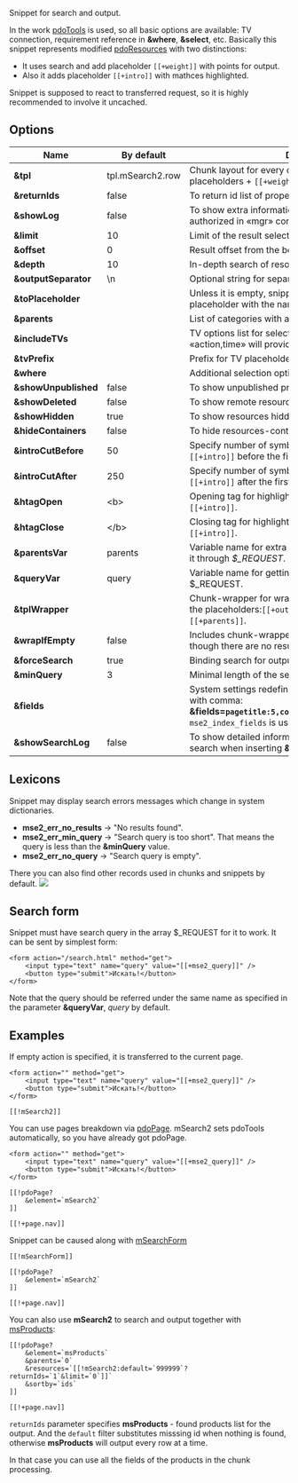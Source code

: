 Snippet for search and output.

In the work [pdoTools][1] is used, so all basic options are available: TV connection, requirement reference in **&where**, **&select**, etc.
Basically this snippet represents modified [pdoResources][2] with two distinctions:

* It uses search and add placeholder `[[+weight]]` with points for output.
* Also it adds placeholder `[[+intro]]` with mathces highlighted.

Snippet is supposed to react to transferred request, so it is highly recommended to involve it uncaсhed.

## Options

Name			    | By default			| Description
--------------------|-----------------------|--------------------------------------------------------
**&tpl**			| tpl.mSearch2.row		| Chunk layout for every outcome. Usual resource placeholders + `[[+weight]]` and `[[+intro]]`.
**&returnIds**		| false					| To return id list of proper pages with a comma.
**&showLog**		| false					| To show extra information on snippet work. For the authorized in «mgr» context only.
**&limit**			| 10					| Limit of the result selection.
**&offset**			| 0						| Result offset from the beginning of selection.
**&depth**			| 10					| In-depth search of resources for every parent.
**&outputSeparator**| \n					| Optional string for separating results of work.
**&toPlaceholder**	|  						| Unless it is empty, snippet will keep all data in placeholder with the name instead of displaying.
**&parents**		|  						| List of categories with a comma for the output restriction.
**&includeTVs**		|  						| TV options list for selection with a comma. For example: «action,time» will provide `[[+action]]` and `[[+time]]`.
**&tvPrefix**		|  						| Prefix for TV placeholders, for example «tv.».
**&where**			|  						| Additional selection options coded in JSON.
**&showUnpublished**| false					| To show unpublished products.
**&showDeleted**	| false					| To show remote resources.
**&showHidden**		| true					| To show resources hidden in menu.
**&hideContainers**	| false					| To hide resources-containers.
**&introCutBefore**	| 50					| Specify number of symbols for the output in placeholder `[[+intro]]` before the first coincidence in the text.
**&introCutAfter**	| 250					| Specify number of symbols for the output in placeholder `[[+intro]]` after the first coincidence in the text.
**&htagOpen**		| &lt;b&gt;				| Opening tag for highlighting of the found results in `[[+intro]]`.
**&htagClose**		| &lt;/b&gt;			| Closing tag for highlighting of the found results in `[[+intro]]`.
**&parentsVar**		| parents				| Variable name for extra filtration on parents. You can send it through *$_REQUEST*.
**&queryVar**		| query					| Variable name for getting search request from $_REQUEST.
**&tplWrapper**		|  						| Chunk-wrapper for wrapping all the results. Recognizes the placeholders:`[[+output]]`, `[[+total]]`, `[[+query]]` and `[[+parents]]`.
**&wrapIfEmpty**	| false					| Includes chunk-wrapper output **&tplWrapper** even though there are no results.
**&forceSearch**	| true					| Binding search for output. If there is no one - no output.
**&minQuery**		| 3						| Minimal length of the search query.
**&fields**			| 						| System settings redefinition of weight for indexed fields with comma: **&fields=`pagetitle:5,content:3,comment:1,tv_mytvname:2`**. `mse2_index_fields` is used by default.
**&showSearchLog**	| false					| To show detailed information on given points of resource search when inserting **&showLog**.

## Lexicons
Snippet may display search errors messages which change in system dictionaries.

* **mse2_err_no_results** &rarr; "No results found".
* **mse2_err_min_query** &rarr; "Search query is too short". That means the query is less than the **&minQuery** value.
* **mse2_err_no_query** &rarr; "Search query is empty".

There you can also find other records used in chunks and snippets by default.
[![](https://file.modx.pro/files/2/e/b/2eb17463d4da9ddaa25bb0f80f197d8cs.jpg)](https://file.modx.pro/files/2/e/b/2eb17463d4da9ddaa25bb0f80f197d8c.png)

## Search form
Snippet must have search query in the array $_REQUEST for it to work. It can be sent by simplest form:
```
<form action="/search.html" method="get">
	<input type="text" name="query" value="[[+mse2_query]]" />
	<button type="submit">Искать!</button>
</form>
```

Note that the query should be referred under the same name as specified in the parameter **&queryVar**, *query* by default.

## Examples
If empty action is specified, it is transferred to the current page.
```
<form action="" method="get">
	<input type="text" name="query" value="[[+mse2_query]]" />
	<button type="submit">Искать!</button>
</form>

[[!mSearch2]]
```

You can use pages breakdown via [pdoPage][3]. mSearch2 sets pdoTools automatically, so you have already got pdoPage.
```
<form action="" method="get">
	<input type="text" name="query" value="[[+mse2_query]]" />
	<button type="submit">Искать!</button>
</form>

[[!pdoPage?
	&element=`mSearch2`
]]

[[!+page.nav]]
```

Snippet can be caused along with [mSearchForm][4]
```
[[!mSearchForm]]

[[!pdoPage?
	&element=`mSearch2`
]]

[[!+page.nav]]
```


You can also use **mSearch2** to search and output together with [msProducts][5]:
```
[[!pdoPage?
	&element=`msProducts`
	&parents=`0`
	&resources=`[[!mSearch2:default=`999999`?returnIds=`1`&limit=`0`]]`
	&sortby=`ids`
]]

[[!+page.nav]]
```
`returnIds` parameter specifies **msProducts** - found products list for the output.
And the `default` filter substitutes misssing id when nothing is found, otherwise **msProducts** will output every row at a time.

In that case you can use all the fields of the products in the chunk processing.

[1]: /en/components/01_pdoTools
[2]: /en/components/01_pdoTools/01_Snippets/01_pdoResources.md
[3]: /en/components/01_pdoTools/01_Snippets/03_pdoPage.md
[4]: /en/components/03_mSearch2/01_Snippets/03_mSearchForm.md
[5]: /en/components/minishop2/02_Snippets/01_msProducts.md
